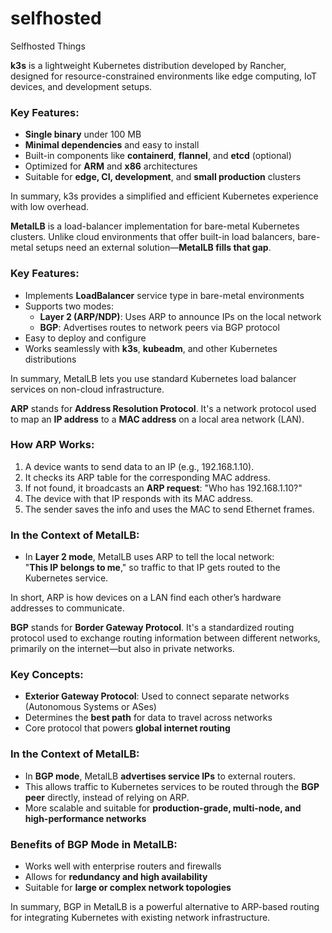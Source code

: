 # selfhosted
Selfhosted Things



**k3s** is a lightweight Kubernetes distribution developed by Rancher, designed for resource-constrained environments like edge computing, IoT devices, and development setups.

### Key Features:
- **Single binary** under 100 MB
- **Minimal dependencies** and easy to install
- Built-in components like **containerd**, **flannel**, and **etcd** (optional)
- Optimized for **ARM** and **x86** architectures
- Suitable for **edge, CI, development**, and **small production** clusters

In summary, k3s provides a simplified and efficient Kubernetes experience with low overhead.

**MetalLB** is a load-balancer implementation for bare-metal Kubernetes clusters. Unlike cloud environments that offer built-in load balancers, bare-metal setups need an external solution—**MetalLB fills that gap**.

### Key Features:
- Implements **LoadBalancer** service type in bare-metal environments
- Supports two modes:
  - **Layer 2 (ARP/NDP)**: Uses ARP to announce IPs on the local network
  - **BGP**: Advertises routes to network peers via BGP protocol
- Easy to deploy and configure
- Works seamlessly with **k3s**, **kubeadm**, and other Kubernetes distributions

In summary, MetalLB lets you use standard Kubernetes load balancer services on non-cloud infrastructure.

**ARP** stands for **Address Resolution Protocol**. It's a network protocol used to map an **IP address** to a **MAC address** on a local area network (LAN).

### How ARP Works:
1. A device wants to send data to an IP (e.g., 192.168.1.10).
2. It checks its ARP table for the corresponding MAC address.
3. If not found, it broadcasts an **ARP request**: "Who has 192.168.1.10?"
4. The device with that IP responds with its MAC address.
5. The sender saves the info and uses the MAC to send Ethernet frames.

### In the Context of MetalLB:
- In **Layer 2 mode**, MetalLB uses ARP to tell the local network:  
  "**This IP belongs to me**," so traffic to that IP gets routed to the Kubernetes service.

In short, ARP is how devices on a LAN find each other’s hardware addresses to communicate.

**BGP** stands for **Border Gateway Protocol**. It's a standardized routing protocol used to exchange routing information between different networks, primarily on the internet—but also in private networks.

### Key Concepts:
- **Exterior Gateway Protocol**: Used to connect separate networks (Autonomous Systems or ASes)
- Determines the **best path** for data to travel across networks
- Core protocol that powers **global internet routing**

### In the Context of MetalLB:
- In **BGP mode**, MetalLB **advertises service IPs** to external routers.
- This allows traffic to Kubernetes services to be routed through the **BGP peer** directly, instead of relying on ARP.
- More scalable and suitable for **production-grade, multi-node, and high-performance networks**

### Benefits of BGP Mode in MetalLB:
- Works well with enterprise routers and firewalls
- Allows for **redundancy and high availability**
- Suitable for **large or complex network topologies**

In summary, BGP in MetalLB is a powerful alternative to ARP-based routing for integrating Kubernetes with existing network infrastructure.
